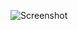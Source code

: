 ![Screenshot](https://github.com/mlamichhane1/US-Inflation-Trend-Analyzer/assets/xxxxxxxxx/yyyyyyyy)
